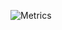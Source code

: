 ![Metrics](https://metrics.lecoq.io/ImaTimekeeperReadingRaptor?template=classic&isocalendar=1&languages=1&lines=1&repositories=1&reactions=1&introduction=1&base=header%2C%20activity%2C%20community%2C%20repositories%2C%20metadata&base.indepth=false&base.hireable=false&base.skip=false&repositories.batch=100&repositories.forks=false&repositories.affiliations=owner&isocalendar=false&isocalendar.duration=half-year&languages=false&languages.limit=8&languages.threshold=0%25&languages.other=false&languages.colors=github&languages.sections=most-used&languages.indepth=false&languages.analysis.timeout=15&languages.analysis.timeout.repositories=7.5&languages.categories=markup%2C%20programming&languages.recent.categories=markup%2C%20programming&languages.recent.load=300&languages.recent.days=14&lines=false&lines.sections=base&lines.repositories.limit=4&lines.history.limit=1&lines.delay=0&reactions=false&reactions.limit=200&reactions.limit.issues=100&reactions.limit.discussions=100&reactions.limit.discussions.comments=100&reactions.days=0&reactions.display=absolute&repositories=false&repositories.pinned=0&repositories.starred=0&repositories.random=0&repositories.order=featured%2C%20pinned%2C%20starred%2C%20random&introduction=false&introduction.title=true&config.timezone=America%2FChicago)
